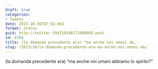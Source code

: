 ```yaml
---
draft: true
categories:
- Tweets
date: 2013-10-28T07:52:40Z
format: status
guid: http://twitter-394718340171988992-post
id: 4764
title: (la domanda precedente era) “ma anche noi umani ab…
slug: /2013/10/la-domanda-precedente-era-ma-anche-noi-umani-ab/
---
```


(la domanda precedente era) “ma anche noi umani abbiamo lo spirito?”